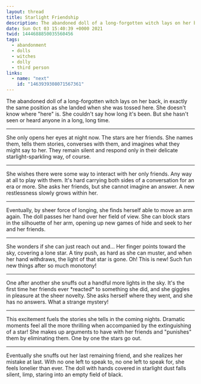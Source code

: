 ```yaml
---
layout: thread
title: Starlight Friendship
description: The abandoned doll of a long-forgotten witch lays on her back, in exactly the same position as she landed when she was tossed here. She doesn't know where "here" is. She couldn't say how long it's been. But she hasn't seen or heard anyone in a long, long time.
date: Sun Oct 03 15:40:39 +0000 2021
twid: 1444688850035560456
tags:
  - abandonment
  - dolls
  - witches
  - dolly
  - third person
links:
  - name: "next"
    id: "1463939308071567361"
---
```

<article class="thread">
<section class="tweet">
<p>The abandoned doll of a long-forgotten witch lays on her back, in exactly the same position as she landed when she was tossed here. She doesn't know where "here" is. She couldn't say how long it's been. But she hasn't seen or heard anyone in a long, long time.</p>
</section>
<hr class="tweet_sep">
<section class="tweet">
<p>She only opens her eyes at night now. The stars are her friends. She names them, tells them stories, converses with them, and imagines what they might say to her. They remain silent and respond only in their delicate starlight-sparkling way, of course.</p>
</section>
<hr class="tweet_sep">
<section class="tweet">
<p>She wishes there were some way to interact with her only friends. Any way at all to play with them. It's hard carrying both sides of a conversation for an era or more. She asks her friends, but she cannot imagine an answer. A new restlessness slowly grows within her.</p>
</section>
<hr class="tweet_sep">
<section class="tweet">
<p>Eventually, by sheer force of longing, she finds herself able to move an arm again. The doll passes her hand over her field of view. She can block stars in the silhouette of her arm, opening up new games of hide and seek to her and her friends.</p>
</section>
<hr class="tweet_sep">
<section class="tweet">
<p>She wonders if she can just reach out and... Her finger points toward the sky, covering a lone star. A tiny push, as hard as she can muster, and when her hand withdraws, the light of that star is gone. Oh! This is new! Such fun new things after so much monotony!</p>
</section>
<hr class="tweet_sep">
<section class="tweet">
<p>One after another she snuffs out a handful more lights in the sky. It's the first time her friends ever *reacted* to something she did, and she giggles in pleasure at the sheer novelty. She asks herself where they went, and she has no answers. What a strange mystery!</p>
</section>
<hr class="tweet_sep">
<section class="tweet">
<p>This excitement fuels the stories she tells in the coming nights. Dramatic moments feel all the more thrilling when accompanied by the extinguishing of a star! She makes up arguments to have with her friends and "punishes" them by eliminating them. One by one the stars go out.</p>
</section>
<hr class="tweet_sep">
<section class="tweet">
<p>Eventually she snuffs out her last remaining friend, and she realizes her mistake at last. With no one left to speak to, no one left to speak for, she feels lonelier than ever. The doll with hands covered in starlight dust falls silent, limp, staring into an empty field of black.</p>
</section>
</article>

